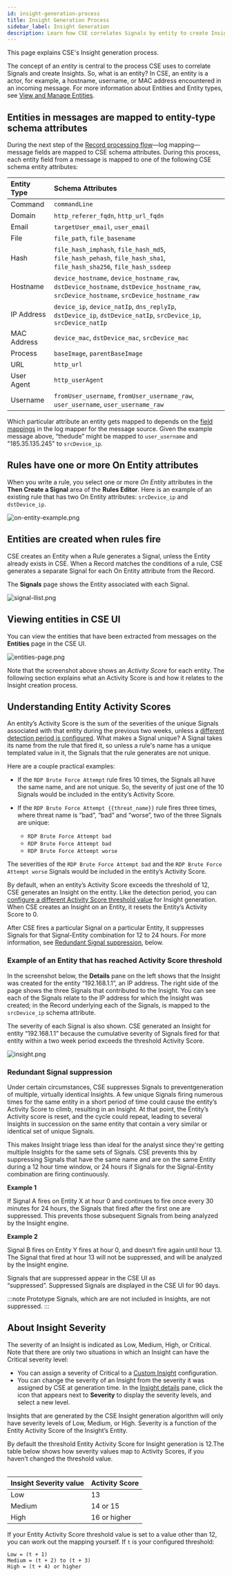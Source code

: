 ```yaml
---
id: insight-generation-process
title: Insight Generation Process
sidebar_label: Insight Generation
description: Learn how CSE correlates Signals by entity to create Insights.
---
```



This page explains CSE's Insight generation process. 

The concept of an *entity* is central to the process CSE uses to correlate Signals and create Insights. So, what is an entity? In CSE, an entity is a actor, for example, a  hostname, username, or MAC address encountered in an incoming message. For more information about Entities and Entity types, see [View and Manage Entities](docs/cse/records-signals-entities-insights/view-manage-entities.md).

## Entities in messages are mapped to entity-type schema attributes

During the next step of the [Record processing flow](../schema/record-processing-pipeline.md)—log mapping—message fields are mapped to CSE schema attributes. During this process, each entity field from a message is mapped to one of the following CSE schema entity attributes:

| Entity Type | Schema Attributes |
|:----- |:----- |
| Command | `commandLine` |
| Domain | `http_referer_fqdn`, `http_url_fqdn` |
| Email | `targetUser_email`, `user_email` |
| File | `file_path`, `file_basename` |
| Hash | `file_hash_imphash`, `file_hash_md5`, `file_hash_pehash`, `file_hash_sha1`, `file_hash_sha256`, `file_hash_ssdeep` |
| Hostname | `device_hostname`, `device_hostname_raw`, `dstDevice_hostname`, `dstDevice_hostname_raw`, `srcDevice_hostname`, `srcDevice_hostname_raw` |
| IP Address | `device_ip`, `device_natIp`, `dns_replyIp`, `dstDevice_ip`, `dstDevice_natIp`, `srcDevice_ip`, `srcDevice_natIp` |
| MAC Address | `device_mac`, `dstDevice_mac`, `srcDevice_mac` |
| Process | `baseImage`, `parentBaseImage` |
| URL | `http_url` |
| User Agent | `http_userAgent` |
| Username | `fromUser_username`, `fromUser_username_raw`, `user_username`, `user_username_raw` |

Which particular attribute an entity gets mapped to depends on the [field mappings](../schema/create-structured-log-mapping.md) in the log mapper for the message source. Given the example message above, “thedude” might be mapped to `user_username` and "185.35.135.245"
to `srcDevice_ip`. 

## Rules have one or more On Entity attributes

When you write a rule, you select one or more *On Entity* attributes in the **Then Create a Signal** area of the **Rules Editor**. Here is an example of an existing rule that has two On Entity attributes: `srcDevice_ip` and `dstDevice_ip`.

![on-entity-example.png](/img/cse/on-entity-example.png)

## Entities are created when rules fire

CSE creates an Entity when a Rule generates a Signal, unless the Entity already exists in CSE. When a Record matches the conditions of a rule, CSE generates a separate Signal for each On Entity attribute from the Record.   

The **Signals** page shows the Entity associated with each Signal.

![signal-llist.png](/img/cse/signal-llist.png)

## Viewing entities in CSE UI

You can view the entities that have been extracted from messages on the **Entities** page in the CSE UI.

![entities-page.png](/img/cse/entity-list-page.png)

Note that the screenshot above shows an *Activity Score* for each entity. The following section explains what an Activity Score is and how it relates to the Insight creation process.

## Understanding Entity Activity Scores

An entity’s Activity Score is the sum of the severities of the unique Signals associated with that entity during the previous two weeks, unless a [different detection period is configured](set-insight-generation-window-threshold.md). What makes a Signal unique? A Signal takes its name from the rule that fired it, so unless a rule's name has a unique templated value in it, the Signals that the rule generates are not unique. 

Here are a couple practical examples:

* If the `RDP Brute Force Attempt` rule fires 10 times, the Signals all have the same name, and are not unique. So, the severity of just one of the 10 Signals would be included in the entity’s Activity Score.
* If the `RDP Brute Force Attempt {{threat_name}}` rule fires three times, where threat name is “bad”, “bad” and “worse”, two of the three Signals are unique:

  * `RDP Brute Force Attempt bad`
  * `RDP Brute Force Attempt bad`
  * `RDP Brute Force Attempt worse`

The severities of the `RDP Brute Force Attempt bad` and the `RDP Brute Force Attempt worse` Signals would be included in the entity’s Activity Score.

By default, when an entity’s Activity Score exceeds the threshold of 12, CSE generates an Insight on the entity. Like the detection period, you can [configure a different Activity Score threshold value](set-insight-generation-window-threshold.md) for Insight generation. When CSE creates an Insight on an Entity, it resets the Entity’s Activity Score to 0.

After CSE fires a particular Signal on a particular Entity, it suppresses Signals for that Signal-Entity combination for 12 to 24 hours. For more information, see [Redundant Signal suppression](set-insight-generation-window-threshold.md), below. 

### Example of an Entity that has reached Activity Score threshold

In the screenshot below, the **Details** pane on the left shows that the Insight was created for the entity “192.168.1.1”, an IP address. The right side of the page shows the three Signals that contributed to the Insight. You can see each of the Signals relate to the IP address for which the Insight was created; in the Record underlying each of the Signals, is mapped to the `srcDevice_ip` schema attribute. 

The severity of each Signal is also shown. CSE generated an Insight for entity “192.168.1.1” because the cumulative severity of Signals fired for that entity within a two week period exceeds the threshold Activity Score.

![insight.png](/img/cse/insight.png)

### Redundant Signal suppression

Under certain circumstances, CSE suppresses Signals to preventgeneration of multiple, virtually identical Insights. A few unique Signals firing numerous times for the same entity in a short period of time could cause the entity’s Activity Score to climb, resulting in an Insight. At that point, the Entity’s Activity score is reset, and the cycle could repeat, leading to several Insights in succession on the same entity that contain a very similar or identical set of unique Signals. 

This makes Insight triage less than ideal for the analyst since they're getting multiple Insights for the same sets of Signals. CSE prevents this by suppressing Signals that have the same name and are on the same Entity during a 12 hour time window, or 24 hours if Signals for the Signal-Entity combination are firing continuously.   

**Example 1**

If Signal A fires on Entity X at hour 0 and continues to fire once every 30 minutes for 24 hours, the Signals that fired after the first one are suppressed. This prevents those subsequent Signals from being analyzed by the Insight engine.  

**Example 2**

Signal B fires on Entity Y fires at hour 0, and doesn’t fire again until hour 13. The Signal that fired at hour 13 will not be suppressed, and will be analyzed by the Insight engine.  

Signals that are suppressed appear in the CSE UI as “suppressed”. Suppressed Signals are displayed in the CSE UI for 90 days.

:::note
Prototype Signals, which are are not included in Insights, are not suppressed.
:::

## About Insight Severity

The severity of an Insight is indicated as Low, Medium, High, or Critical. Note that there are only two situations in which an Insight can have the Critical severity level:

* You can assign a severity of Critical to a [Custom Insight](configure-custom-insight.md) configuration.
* You can change the severity of an Insight from the severity it was assigned by CSE at generation time. In the [Insight details](about-cse-insight-ui.md) pane, click the icon that appears next to **Severity** to display the severity levels, and select a new level. 

Insights that are generated by the CSE Insight generation algorithm will only have severity levels of Low, Medium, or High. Severity is a function of the Entity Activity Score of the Insight’s Entity.

By default the threshold Entity Activity Score for Insight generation is 12.The table below shows how severity values map to Activity Scores, if you haven’t changed the threshold value.  
 

| Insight Severity value | Activity Score |
|------------------------|----------------|
| Low                    | 13          |
| Medium                 | 14 or 15          |
| High                   | 16 or higher   |

If your Entity Activity Score threshold value is set to a value other than 12, you can work out the mapping yourself. If `t` is your configured threshold:

```
Low = (t + 1)
Medium = (t + 2) to (t + 3)
High = (t + 4) or higher
```
